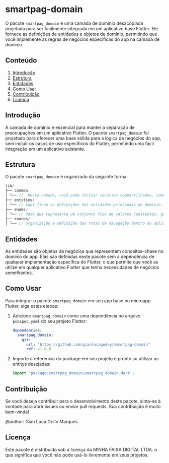 # smartpag-domain

O pacote `smartpag_domain` é uma camada de domínio desacoplada projetada para ser facilmente integrada em um aplicativo base Flutter. Ele fornece as definições de entidades e objetos de domínio, permitindo que você implemente as regras de negócios específicas do app na camada de domínio.

## Conteúdo

1. [Introdução](#introdução)
2. [Estrutura](#estrutura)
3. [Entidades](#entidades)
4. [Como Usar](#como-usar)
5. [Contribuição](#contribuição)
6. [Licença](#licença)

## Introdução

A camada de domínio é essencial para manter a separação de preocupações em um aplicativo Flutter. O pacote `smartpag_domain` foi projetado para oferecer uma base sólida para a lógica de negócios do app, sem incluir os casos de uso específicos do Flutter, permitindo uma fácil integração em um aplicativo existente.

## Estrutura

O pacote `smartpag_domain` é organizado da seguinte forma:
 ```dart
lib/
├── common
│ └── //  Nesta camada, você pode incluir recursos compartilhados, como constantes, utilitários, extensões de classes e funções de utilidade que são usados em várias partes do aplicativo.
├── entities/
│ └── // Aqui ficam as definições das entidades principais do domínio.
├── enums/
│ └── // dado que representa um conjunto fixo de valores constantes, geralmente usado para representar um conjunto predefinido de opções ou estados
├── routes/
│ └── // organização e definição das rotas de navegação dentro do aplicativo
```

## Entidades

As entidades são objetos de negócios que representam conceitos-chave no domínio do app. Elas são definidas neste pacote sem a dependência de qualquer implementação específica do Flutter, o que permite que você as utilize em qualquer aplicativo Flutter que tenha necessidades de negócios semelhantes.

## Como Usar

Para integrar o pacote `smartpag_domain` em seu app base ou microapp Flutter, siga estas etapas:

1. Adicione `smartpag_domain` como uma dependência no arquivo `pubspec.yaml` do seu projeto Flutter:
   ```yaml
   dependencies:
     smartpag_domain:
       git:
         url: "https://github.com/gianlucagodoy/smartpag-domain"
         ref: v1.0.0 
   ```
2. Importe a referencia do package em seu projeto e pronto so utilizar as entitys desejadas:
   ```dart
   import 'package:smartpag_domain/smartpag_domain.dart';
   ```

## Contribuição
Se você deseja contribuir para o desenvolvimento deste pacote, sinta-se à vontade para abrir issues ou enviar pull requests. Sua contribuição é muito bem-vinda!

@author: Gian Luca Grillo Marques

## Licença
Este pacote é distribuído sob a licença da MINHA FAIXA DIGITAL LTDA. 
o que significa que você não pode usá-lo livremente em seus projetos.




